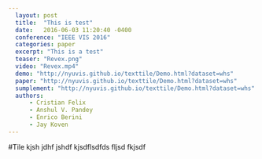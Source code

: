 ```yaml
---  
  layout: post  
  title:  "This is test"  
  date:   2016-06-03 11:20:40 -0400  
  conference: "IEEE VIS 2016"  
  categories: paper  
  excerpt: "This is a test"  
  teaser: "Revex.png"
  video: "Revex.mp4"
  demo: "http://nyuvis.github.io/texttile/Demo.html?dataset=whs"
  paper: "http://nyuvis.github.io/texttile/Demo.html?dataset=whs"
  sumplement: "http://nyuvis.github.io/texttile/Demo.html?dataset=whs"
  authors:
      - Cristian Felix
      - Anshul V. Pandey
      - Enrico Berini
      - Jay Koven
---
```

#Tile
kjsh jdhf jshdf kjsdflsdfds
fljsd fkjsdf
